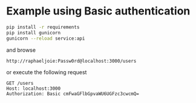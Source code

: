 # Example using Basic authentication
```sh
pip install -r requirements
pip install gunicorn
gunicorn --reload service:api 
```
and browse
```
http://raphaeljoie:Passw0rd@localhost:3000/users
```
or execute the following request
```
GET /users
Host: localhost:3000
Authorization: Basic cmFwaGFlbGpvaWU6UGFzc3cwcmQ= 
```
